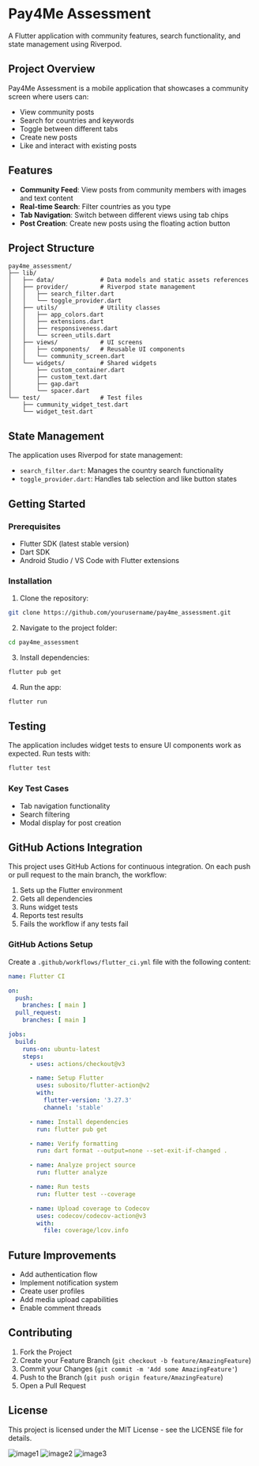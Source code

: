 # Pay4Me Assessment

A Flutter application with community features, search functionality, and state management using
Riverpod.

## Project Overview

Pay4Me Assessment is a mobile application that showcases a community screen where users can:

- View community posts
- Search for countries and keywords
- Toggle between different tabs
- Create new posts
- Like and interact with existing posts

## Features

- **Community Feed**: View posts from community members with images and text content
- **Real-time Search**: Filter countries as you type
- **Tab Navigation**: Switch between different views using tab chips
- **Post Creation**: Create new posts using the floating action button

## Project Structure

```
pay4me_assessment/
├── lib/
│   ├── data/             # Data models and static assets references
│   ├── provider/         # Riverpod state management
│   │   ├── search_filter.dart
│   │   └── toggle_provider.dart
│   ├── utils/            # Utility classes
│   │   ├── app_colors.dart
│   │   ├── extensions.dart
│   │   ├── responsiveness.dart
│   │   └── screen_utils.dart
│   ├── views/            # UI screens
│   │   ├── components/   # Reusable UI components
│   │   └── community_screen.dart
│   └── widgets/          # Shared widgets
│       ├── custom_container.dart
│       ├── custom_text.dart
│       ├── gap.dart
│       └── spacer.dart
└── test/                 # Test files
    ├── cummunity_widget_test.dart
    └── widget_test.dart
```

## State Management

The application uses Riverpod for state management:

- `search_filter.dart`: Manages the country search functionality
- `toggle_provider.dart`: Handles tab selection and like button states

## Getting Started

### Prerequisites

- Flutter SDK (latest stable version)
- Dart SDK
- Android Studio / VS Code with Flutter extensions

### Installation

1. Clone the repository:

```bash
git clone https://github.com/yourusername/pay4me_assessment.git
```

2. Navigate to the project folder:

```bash
cd pay4me_assessment
```

3. Install dependencies:

```bash
flutter pub get
```

4. Run the app:

```bash
flutter run
```

## Testing

The application includes widget tests to ensure UI components work as expected. Run tests with:

```bash
flutter test
```

### Key Test Cases

- Tab navigation functionality
- Search filtering
- Modal display for post creation

## GitHub Actions Integration

This project uses GitHub Actions for continuous integration. On each push or pull request to the
main branch, the workflow:

1. Sets up the Flutter environment
2. Gets all dependencies
3. Runs widget tests
4. Reports test results
5. Fails the workflow if any tests fail

### GitHub Actions Setup

Create a `.github/workflows/flutter_ci.yml` file with the following content:

```yaml
name: Flutter CI

on:
  push:
    branches: [ main ]
  pull_request:
    branches: [ main ]

jobs:
  build:
    runs-on: ubuntu-latest
    steps:
      - uses: actions/checkout@v3

      - name: Setup Flutter
        uses: subosito/flutter-action@v2
        with:
          flutter-version: '3.27.3'
          channel: 'stable'

      - name: Install dependencies
        run: flutter pub get

      - name: Verify formatting
        run: dart format --output=none --set-exit-if-changed .

      - name: Analyze project source
        run: flutter analyze

      - name: Run tests
        run: flutter test --coverage

      - name: Upload coverage to Codecov
        uses: codecov/codecov-action@v3
        with:
          file: coverage/lcov.info
```

## Future Improvements

- Add authentication flow
- Implement notification system
- Create user profiles
- Add media upload capabilities
- Enable comment threads

## Contributing

1. Fork the Project
2. Create your Feature Branch (`git checkout -b feature/AmazingFeature`)
3. Commit your Changes (`git commit -m 'Add some AmazingFeature'`)
4. Push to the Branch (`git push origin feature/AmazingFeature`)
5. Open a Pull Request

## License

This project is licensed under the MIT License - see the LICENSE file for details.

![image1](screenshots/img.png)
![image2](screenshots/img_1.png)
![image3](screenshots/img_2.png) 
